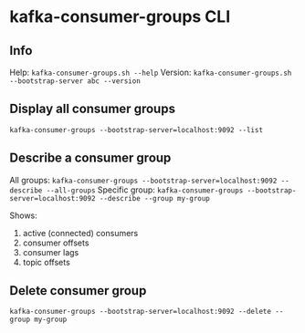 # kafka-consumer-groups CLI

## Info
Help: `kafka-consumer-groups.sh --help`
Version: `kafka-consumer-groups.sh --bootstrap-server abc --version`

## Display all consumer groups
`kafka-consumer-groups --bootstrap-server=localhost:9092 --list`

## Describe a consumer group
All groups: `kafka-consumer-groups --bootstrap-server=localhost:9092 --describe --all-groups`
Specific group: `kafka-consumer-groups --bootstrap-server=localhost:9092 --describe --group my-group`

Shows: 
1. active (connected) consumers
2. consumer offsets
3. consumer lags
4. topic offsets

## Delete consumer group
`kafka-consumer-groups --bootstrap-server=localhost:9092 --delete --group my-group`
